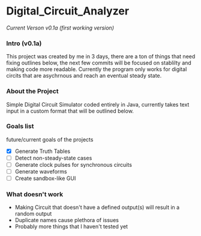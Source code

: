 # Digital_Circuit_Analyzer

*Current Verson v0.1a (first working version)*

### Intro (v0.1a)

This project was created by me in 3 days, there are a ton of things that need fixing outlines below, the next few commits will be focused on stablilty and making code more readable. Currently the program only works for digital circits that are asychrnous and reach an eventual steady state. 

### About the Project

Simple Digital Circuit Simulator coded entirely in Java, currently takes text input in a custom format that will be outlined below.

### Goals list
future/current goals of the projects

-[X] Generate Truth Tables
-[ ] Detect non-steady-state cases 
-[ ] Generate clock pulses for synchronous circuits 
-[ ] Generate waveforms 
-[ ] Create sandbox-like GUI

### What doesn't work

- Making Circuit that doesn't have a defined output(s) will result in a random output
- Duplicate names cause plethora of issues
- Probably more things that I haven't tested yet




